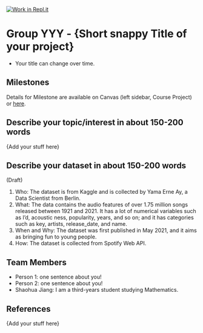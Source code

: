 [![Work in Repl.it](https://classroom.github.com/assets/work-in-replit-14baed9a392b3a25080506f3b7b6d57f295ec2978f6f33ec97e36a161684cbe9.svg)](https://classroom.github.com/online_ide?assignment_repo_id=361084&assignment_repo_type=GroupAssignmentRepo)
# Group YYY - {Short snappy Title of your project}

- Your title can change over time.

## Milestones

Details for Milestone are available on Canvas (left sidebar, Course Project) or [here](https://firas.moosvi.com/courses/data301/project/milestone01.html).

## Describe your topic/interest in about 150-200 words

{Add your stuff here}

## Describe your dataset in about 150-200 words

(Draft)
1. Who: The dataset is from Kaggle and is collected by Yama Erne Ay, a Data Scientist from Berlin. 
2. What: The data contains the audio features of over 1.75 million songs released between 1921 and 2021. It has a lot of numerical variables such as I’d, acoustic ness, popularity, years, and so on; and it has categories such as key, artists, release_date, and name. 
3. When and Why: The dataset was first published in May 2021, and it aims as bringing fun to young people. 
4. How: The dataset is collected from Spotify Web API.

## Team Members

- Person 1: one sentence about you!
- Person 2: one sentence about you!
- Shaohua Jiang: I am a third-years student studying Mathematics.

## References

{Add your stuff here}
